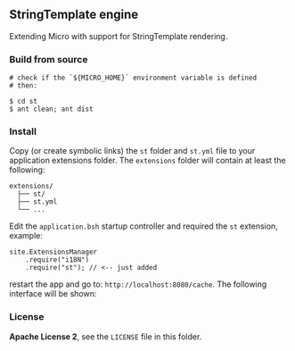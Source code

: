 ## StringTemplate engine

Extending Micro with support for StringTemplate rendering.

### Build from source

    # check if the `${MICRO_HOME}` environment variable is defined
    # then:

    $ cd st
    $ ant clean; ant dist
    
### Install
Copy (or create symbolic links) the `st` folder and `st.yml` file to your application extensions folder. The `extensions` folder will contain at least the following:

    extensions/
      ├── st/ 
      ├── st.yml
      └── ...
  
Edit the `application.bsh` startup controller and required the `st` extension, example:

    site.ExtensionsManager
        .require("i18N")
        .require("st"); // <-- just added

restart the app and go to: `http://localhost:8080/cache`. The following interface will be shown:

### License
**Apache License 2**, see the `LICENSE` file in this folder.
